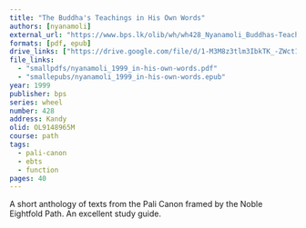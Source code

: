 ```yaml
---
title: "The Buddha's Teachings in His Own Words"
authors: [nyanamoli]
external_url: "https://www.bps.lk/olib/wh/wh428_Nyanamoli_Buddhas-Teaching-In-His-Own-Words.html"
formats: [pdf, epub]
drive_links: ["https://drive.google.com/file/d/1-M3M8z3tlm3IbkTK_-ZWct1Cm4yed9mi/view?usp=drivesdk", "https://drive.google.com/file/d/1BYkmOKiIOIo6lG7x_EQpvmokrmY5zQBP/view?usp=drivesdk"]
file_links:
  - "smallpdfs/nyanamoli_1999_in-his-own-words.pdf"
  - "smallepubs/nyanamoli_1999_in-his-own-words.epub"
year: 1999
publisher: bps
series: wheel
number: 428
address: Kandy
olid: OL9148965M
course: path
tags:
  - pali-canon
  - ebts
  - function
pages: 40
---
```


A short anthology of texts from the Pali Canon framed by the Noble Eightfold Path. An excellent study guide.
